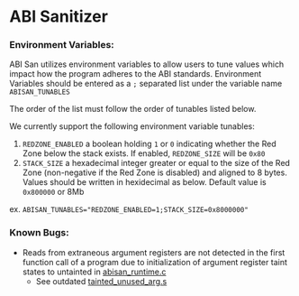 # ABI Sanitizer

### Environment Variables:
ABI San utilizes environment variables to allow users to tune values which impact how the program adheres to the ABI standards.
Environment Variables should be entered as a `;` separated list under the variable name `ABISAN_TUNABLES`

The order of the list must follow the order of tunables listed below.

We currently support the following environment variable tunables:
1. `REDZONE_ENABLED` a boolean holding `1` or `0` indicating whether the Red Zone below the stack exists. If enabled, `REDZONE_SIZE` will be `0x80`
2. `STACK_SIZE` a hexadecimal integer greater or equal to the size of the Red Zone (non-negative if the Red Zone is disabled) and aligned to 8 bytes. Values should be written in hexidecimal as below. Default value is  `0x800000` or 8Mb

ex. `ABISAN_TUNABLES="REDZONE_ENABLED=1;STACK_SIZE=0x8000000"`


### Known Bugs:
- Reads from extraneous argument registers are not detected in the first function call of a program due to initialization of argument register taint states to untainted in [abisan_runtime.c](https://github.com/Denbox/abisan/blob/93148cb0cf7e67b8e48f2a88489d3fad76242a7d/abisan_runtime.c)
  - See outdated [tainted_unused_arg.s](https://github.com/Denbox/abisan/blob/5d7793d24e5e2dea19aaa4215b49401b1504a570/tests/tainted_unused_arg/tainted_unused_arg.s) 
